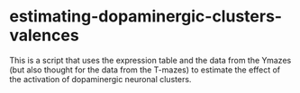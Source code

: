 # estimating-dopaminergic-clusters-valences
This is a script that uses the expression table and the data from the Ymazes (but also thought for the data from the T-mazes) to estimate the effect of the activation of dopaminergic neuronal clusters.
